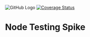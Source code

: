 ![GitHub Logo](https://github.com/tranpeter08/node-testing-spike/workflows/Node.js%20CI/badge.svg)
[![Coverage Status](https://coveralls.io/repos/github/tranpeter08/node-testing-spike/badge.svg?branch=travis-ci)](https://coveralls.io/github/tranpeter08/node-testing-spike?branch=travis-ci)
# Node Testing Spike
